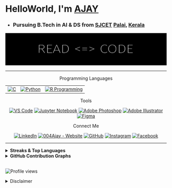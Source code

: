 # HelloWorld, I'm [AJAY](https://www.google.com/search?q=meaning+of+name+ajay&rlz=1C1CHBF_enIN998IN998&oq=meaning+of+name+AJAY&aqs=chrome.0.0i512l5j0i22i30j0i15i22i30j0i22i30l3.7210j1j7&sourceid=chrome&ie=UTF-8)

* ### Pursuing B.Tech in AI & DS from [SJCET](https://sjcetpalai.ac.in/) [Palai](https://en.wikipedia.org/wiki/Pala,_Kerala), [Kerala](https://en.wikipedia.org/wiki/Kerala)

![AJAY](ReadCode.png)

---


<p align="center"> Programming Languages </p>

<table align="center">
  <tr>
    <td align="center">
      <a href="https://www.google.com/search?q=c+programming"><img src="https://img.icons8.com/color/480/000000/c-programming.png" title="C" height="40"></a>
    </td>
    <td align="center">
      <a href="https://www.google.com/search?q=Python"><img src='https://img.icons8.com/color/480/000000/python--v1.png' title="Python" height='40'></a>
    </td>
    <td align="center">
      <a href="https://www.google.com/search?q=r+programming"><img src="https://img.icons8.com/fluency/240/null/r-project.png" title="R Programming" height='40'></a>
    </td>
  </tr>
</table>




<p align="center"> Tools </p>

<p style="text-align:center;"><a href="https://www.google.com/search?q=vs+code&oq=vs+code&aqs=chrome..69i57j69i59j0i433i512l2j0i512j0i433i512j0i512j69i60.1255j0j7&sourceid=chrome&ie=UTF-8"><img src="https://img.icons8.com/fluency/240/000000/visual-studio-code-2019.png" title = "VS Code" height='40'></a> <a href="https://www.google.com/search?q=jupyter+notebook& rlz=1C1CHBF_enIN998IN998&oq=Jupyter+Notebook&aqs=chrome.0.35i39i355j46i39i199i465j0i67l3j69i60l3.2332j0j7&sourceid=chrome&ie=UTF-8"><img src="https://img.icons8.com/fluency/240/000000/jupyter.png" title = "Jupyter Notebook" height='40'></a> <a href="https://www.adobe.com/products/photoshop.html"><img src="https://img.icons8.com/color/480/000000/adobe-photoshop--v1.png" title = "Adobe Photoshop" height='40'></a> <a href="https://www.adobe.com/products/illustrator.html"><img src="https://img.icons8.com/color/480/000000/adobe-illustrator--v1.png" title = "Adobe Illustrator" height='40'></a> <a href="https://www.figma.com/"><img src="https://img.icons8.com/fluency/240/000000/figma.png" title = "Figma" height='40'></a></p>


<p align="center"> Connect Me </p>

<p style="text-align:center;"><a href="https://www.linkedin.com/in/ajay-t-shaju-976212183//"><img src="https://img.icons8.com/color/480/000000/linkedin.png" title = "LinkedIn" height='40'></a> <a href="https://004ajay.github.io/"><img src="https://img.icons8.com/fluency/96/000000/domain.png" title = "004Ajay - Website" height='40'></a> <a href="https://github.com/004Ajay"><img src="https://img.icons8.com/fluency/240/ffffff/github.png" title = "GitHub"  height='40'></a> <a href="https://www.instagram.com/mr_againster/"><img src="https://img.icons8.com/fluency/240/000000/instagram-new.png" title = "Instagram" height='40'></a> <a href="https://www.facebook.com/ajaytshaju/"><img src="https://img.icons8.com/fluency/240/000000/facebook-new.png" title = "Facebook" height='40'></a></p>
 


---

 <!-- Table format for Streaks & Top Languages --> 

 <details> 
  <summary><b> Streaks & Top Languages </b></summary>

 | <div class="stats" align="left"> [![GitHub Streak](http://github-readme-streak-stats.herokuapp.com?user=004Ajay&theme=dark&hide_border=true&date_format=M%20j%5B%2C%20Y%5D)](https://git.io/streak-stats) </div> | [![AJAY's Top Langs](https://github-readme-stats.vercel.app/api/top-langs/?username=004Ajay&layout=compact&theme=dark)](https://github.com/anuraghazra/github-readme-stats) |
 |------------ | ------------|

</details>

<!-- Miscellaneous -->

<details> 
  <summary><b> GitHub Contribution Graphs </b></summary>
   <img src="https://activity-graph.herokuapp.com/graph?username=004Ajay&custom_title=Ajay's%20Contribution%20Graph&theme=react-dark" title = "Ajay's Contribution Graph" /></a>
</details>

<br>

![Profile views](https://gpvc.arturio.dev/004Ajay)

<details>
<summary> Disclaimer </summary>

<h4>

* About the whole README
  * All fields are madeup after reading a ton of open materials & trial and errors.
  * Too much links & extra additions may confuse you, please go through each one.
  * If you need any help regarding any fields, try connecting me via [Instagram](https://www.instagram.com/mr_againster/) 
 
<br>

* About Total coding time & lines of code written
  * Those are calculated using third-party extensions, so accuracy may not be stable
  * And, the data are manually updated once a while with the help of heat maps, mental calculations & other notes.

### Thank You, if you read upto this message or skipped.  
### Have a great life ahead... 

</h4>

</details> 